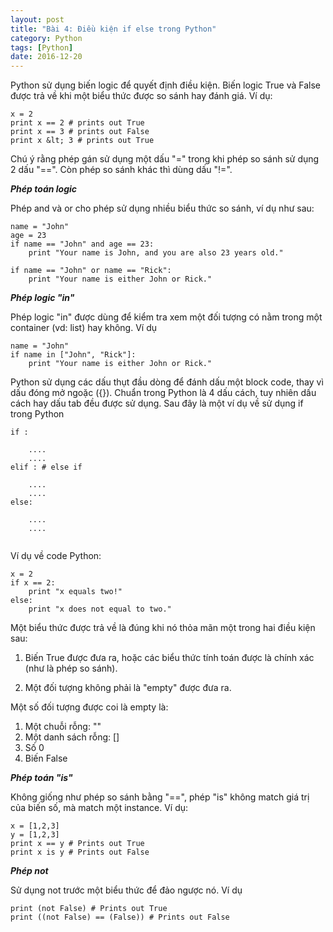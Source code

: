 ```yaml
---
layout: post
title: "Bài 4: Điều kiện if else trong Python"
category: Python
tags: [Python]
date: 2016-12-20
---
```


Python sử dụng biến logic để quyết định điều kiện. Biến logic True và False được trả về khi một biểu thức được so sánh hay đánh giá. Ví dụ:

```
x = 2
print x == 2 # prints out True
print x == 3 # prints out False
print x &lt; 3 # prints out True

```

Chú ý rằng phép gán sử dụng một dấu "=" trong khi phép so sánh sử dụng 2 dấu "==". Còn phép so sánh khác thì dùng dấu "!=".

***Phép toán logic***

Phép and và or cho phép sử dụng nhiều biểu thức so sánh, ví dụ như sau:

```
name = "John"
age = 23
if name == "John" and age == 23:
    print "Your name is John, and you are also 23 years old."

if name == "John" or name == "Rick":
    print "Your name is either John or Rick."

```

***Phép logic "in"***

Phép logic "in" được dùng để kiểm tra xem một đối tượng có nằm trong một container (vd: list) hay không. Ví dụ

```
name = "John"
if name in ["John", "Rick"]:
    print "Your name is either John or Rick."

```

Python sử dụng các dấu thụt đầu dòng để đánh dấu một block code, thay vì dấu đóng mở ngoặc ({}). Chuẩn trong Python là 4 dấu cách, tuy nhiên dấu cách hay dấu tab đều được sử dụng.
Sau đây là một ví dụ về sử dụng if trong Python

```
if :
    
    ....
    ....
elif : # else if
    
    ....
    ....
else:
    
    ....
    ....


```

Ví dụ về code Python:

```
x = 2
if x == 2:
    print "x equals two!"
else:
    print "x does not equal to two."

```

Một biểu thức được trả về là đúng khi nó thỏa mãn một trong hai điều kiện sau:

1. Biến True được đưa ra, hoặc các biểu thức tính toán được là chính xác (như là phép so sánh). 

2. Một đối tượng không phải là "empty" được đưa ra.

Một số đối tượng được coi là empty là:

1. Một chuỗi rỗng: "" 
2. Một danh sách rỗng: [] 
3. Số 0 
4. Biến False 

***Phép toán "is"***

Không giống như phép so sánh bằng "==", phép "is" không match giá trị của biến số, mà match một instance. Ví dụ:

```
x = [1,2,3]
y = [1,2,3]
print x == y # Prints out True
print x is y # Prints out False

```

***Phép not***

Sử dụng not trước một biểu thức để đảo ngược nó. Ví dụ

```
print (not False) # Prints out True
print ((not False) == (False)) # Prints out False

```
